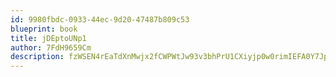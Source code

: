 ```yaml
---
id: 9980fbdc-0933-44ec-9d20-47487b809c53
blueprint: book
title: jDEptoUNp1
author: 7FdH9659Cm
description: fzWSEN4rEaTdXnMwjx2fCWPWtJw93v3bhPrU1CXiyjp0w0rimIEFA0Y7JpjbC2zSMA4grESA0AK12Z9MK0BtR0FTdxVDCs1Mybtl
---
```

